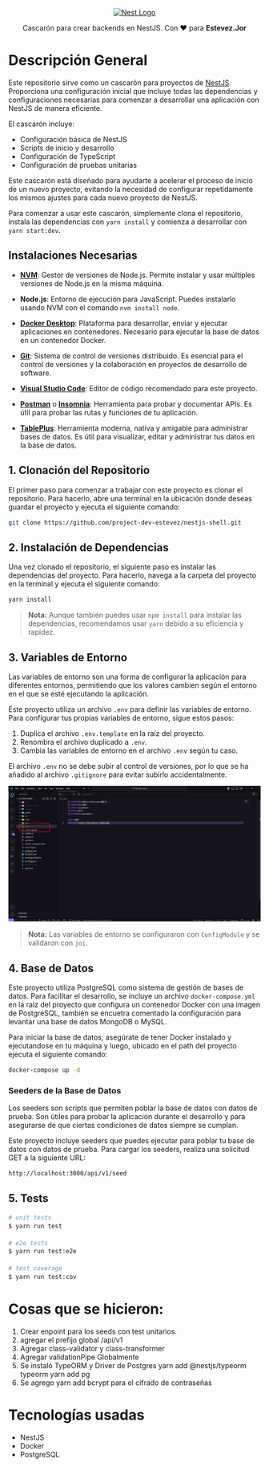<p align="center">
  <a href="http://nestjs.com/" target="blank"><img src="https://nestjs.com/img/logo-small.svg" width="200" alt="Nest Logo" /></a>
</p>

<p align="center">
  Cascarón para crear backends en NestJS. Con ❤️ para <b>Estevez.Jor</b>
</p>

# Descripción General

Este repositorio sirve como un cascarón para proyectos de [NestJS](https://github.com/nestjs/nest). Proporciona una configuración inicial que incluye todas las dependencias y configuraciones necesarias para comenzar a desarrollar una aplicación con NestJS de manera eficiente.

El cascarón incluye:

- Configuración básica de NestJS
- Scripts de inicio y desarrollo
- Configuración de TypeScript
- Configuración de pruebas unitarias

Este cascarón está diseñado para ayudarte a acelerar el proceso de inicio de un nuevo proyecto, evitando la necesidad de configurar repetidamente los mismos ajustes para cada nuevo proyecto de NestJS.

Para comenzar a usar este cascarón, simplemente clona el repositorio, instala las dependencias con `yarn install` y comienza a desarrollar con `yarn start:dev`.

## Instalaciones Necesarias

- [**NVM**](https://github.com/nvm-sh/nvm#installing-and-updating): Gestor de versiones de Node.js. Permite instalar y usar múltiples versiones de Node.js en la misma máquina.

- **Node.js**: Entorno de ejecución para JavaScript. Puedes instalarlo usando NVM con el comando `nvm install node`.

- [**Docker Desktop**](https://www.docker.com/products/docker-desktop): Plataforma para desarrollar, enviar y ejecutar aplicaciones en contenedores. Necesario para ejecutar la base de datos en un contenedor Docker.

- [**Git**](https://git-scm.com/downloads): Sistema de control de versiones distribuido. Es esencial para el control de versiones y la colaboración en proyectos de desarrollo de software.

- [**Visual Studio Code**](https://code.visualstudio.com/download): Editor de código recomendado para este proyecto.

- [**Postman**](https://www.postman.com/downloads/) o [**Insomnia**](https://insomnia.rest/download): Herramienta para probar y documentar APIs. Es útil para probar las rutas y funciones de tu aplicación.

- [**TablePlus**](https://tableplus.com/download): Herramienta moderna, nativa y amigable para administrar bases de datos. Es útil para visualizar, editar y administrar tus datos en la base de datos.

## 1. Clonación del Repositorio

El primer paso para comenzar a trabajar con este proyecto es clonar el repositorio. Para hacerlo, abre una terminal en la ubicación donde deseas guardar el proyecto y ejecuta el siguiente comando:

```bash
git clone https://github.com/project-dev-estevez/nestjs-shell.git
```

## 2. Instalación de Dependencias

Una vez clonado el repositorio, el siguiente paso es instalar las dependencias del proyecto. Para hacerlo, navega a la carpeta del proyecto en la terminal y ejecuta el siguiente comando:

```bash
yarn install
```
> **Nota:** Aunque también puedes usar `npm install` para instalar las dependencias, recomendamos usar `yarn` debido a su eficiencia y rapidez.


## 3. Variables de Entorno

Las variables de entorno son una forma de configurar la aplicación para diferentes entornos, permitiendo que los valores cambien según el entorno en el que se esté ejecutando la aplicación.

Este proyecto utiliza un archivo `.env` para definir las variables de entorno. Para configurar tus propias variables de entorno, sigue estos pasos:

1. Duplica el archivo `.env.template` en la raíz del proyecto.
2. Renombra el archivo duplicado a `.env`.
3. Cambia las variables de entorno en el archivo `.env` según tu caso.

El archivo `.env` no se debe subir al control de versiones, por lo que se ha añadido al archivo `.gitignore` para evitar subirlo accidentalmente.

![Screnshot](image.png)

> **Nota:** Las variables de entorno se configuraron con `ConfigModule` y se validaron con `joi`.

## 4. Base de Datos

Este proyecto utiliza PostgreSQL como sistema de gestión de bases de datos. Para facilitar el desarrollo, se incluye un archivo `docker-compose.yml` en la raiz del proyecto que configura un contenedor Docker con una imagen de PostgreSQL, también se encuetra comentado la configuración para levantar una base de datos MongoDB o MySQL.

Para iniciar la base de datos, asegúrate de tener Docker instalado y ejecutandose en tu máquina y luego, ubicado en el path del proyecto ejecuta el siguiente comando:

```bash
docker-compose up -d
```

### Seeders de la Base de Datos

Los seeders son scripts que permiten poblar la base de datos con datos de prueba. Son útiles para probar la aplicación durante el desarrollo y para asegurarse de que ciertas condiciones de datos siempre se cumplan.

Este proyecto incluye seeders que puedes ejecutar para poblar tu base de datos con datos de prueba. Para cargar los seeders, realiza una solicitud GET a la siguiente URL:

```http
http://localhost:3000/api/v1/seed
```

## 5. Tests

```bash
# unit tests
$ yarn run test

# e2e tests
$ yarn run test:e2e

# test coverage
$ yarn run test:cov
```


# Cosas que se hicieron:
1. Crear enpoint para los seeds con test unitarios.
2. agregar el prefijo global /api/v1
3. Agregar class-validator y class-transformer
4. Agregar validationPipe Globalmente
5. Se instaló TypeORM y Driver de Postgres
yarn add @nestjs/typeorm typeorm
yarn add pg
6. Se agrego yarn add bcrypt para el cifrado de contraseñas


# Tecnologías usadas
* NestJS
* Docker
* PostgreSQL





<!-- 








## Test

```bash
# unit tests
$ yarn run test

# e2e tests
$ yarn run test:e2e

# test coverage
$ yarn run test:cov
```

## Support

Nest is an MIT-licensed open source project. It can grow thanks to the sponsors and support by the amazing backers. If you'd like to join them, please [read more here](https://docs.nestjs.com/support).

## Stay in touch

- Author - [Kamil Myśliwiec](https://kamilmysliwiec.com)
- Website - [https://nestjs.com](https://nestjs.com/)
- Twitter - [@nestframework](https://twitter.com/nestframework) -->



<!-- ## License

Nest is [MIT licensed](LICENSE). -->
